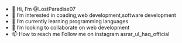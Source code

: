- 👋 Hi, I’m @LostParadise07
- 👀 I’m interested in coading,web development,software development
- 🌱 I’m currently learning programming languages
- 💞️ I’m looking to collaborate on web development
- 📫 How to reach me Follow me on instagram asrar_ul_haq_official


<!---
LostParadise07/LostParadise07 is a ✨ special ✨ repository because its `README.md` (this file) appears on your GitHub profile.
You can click the Preview link to take a look at your changes.
--->
